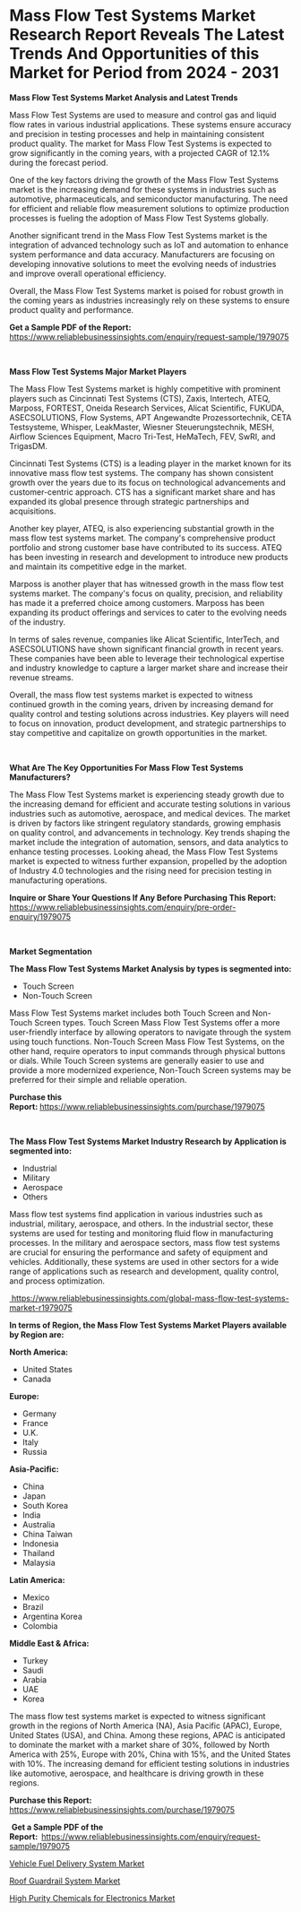 <p><h1>Mass Flow Test Systems Market Research Report Reveals The Latest Trends And Opportunities of this Market for Period from 2024 - 2031</h1></p><p><strong>Mass Flow Test Systems Market Analysis and Latest Trends</strong></p>
<p><p>Mass Flow Test Systems are used to measure and control gas and liquid flow rates in various industrial applications. These systems ensure accuracy and precision in testing processes and help in maintaining consistent product quality. The market for Mass Flow Test Systems is expected to grow significantly in the coming years, with a projected CAGR of 12.1% during the forecast period.</p><p>One of the key factors driving the growth of the Mass Flow Test Systems market is the increasing demand for these systems in industries such as automotive, pharmaceuticals, and semiconductor manufacturing. The need for efficient and reliable flow measurement solutions to optimize production processes is fueling the adoption of Mass Flow Test Systems globally.</p><p>Another significant trend in the Mass Flow Test Systems market is the integration of advanced technology such as IoT and automation to enhance system performance and data accuracy. Manufacturers are focusing on developing innovative solutions to meet the evolving needs of industries and improve overall operational efficiency.</p><p>Overall, the Mass Flow Test Systems market is poised for robust growth in the coming years as industries increasingly rely on these systems to ensure product quality and performance.</p></p>
<p><strong>Get a Sample PDF of the Report:&nbsp;</strong> <a href="https://www.reliablebusinessinsights.com/enquiry/request-sample/1979075">https://www.reliablebusinessinsights.com/enquiry/request-sample/1979075</a></p>
<p>&nbsp;</p>
<p><strong>Mass Flow Test Systems Major Market Players</strong></p>
<p><p>The Mass Flow Test Systems market is highly competitive with prominent players such as Cincinnati Test Systems (CTS), Zaxis, Intertech, ATEQ, Marposs, FORTEST, Oneida Research Services, Alicat Scientific, FUKUDA, ASECSOLUTIONS, Flow Systems, APT Angewandte Prozessortechnik, CETA Testsysteme, Whisper, LeakMaster, Wiesner Steuerungstechnik, MESH, Airflow Sciences Equipment, Macro Tri-Test, HeMaTech, FEV, SwRI, and TrigasDM.</p><p>Cincinnati Test Systems (CTS) is a leading player in the market known for its innovative mass flow test systems. The company has shown consistent growth over the years due to its focus on technological advancements and customer-centric approach. CTS has a significant market share and has expanded its global presence through strategic partnerships and acquisitions.</p><p>Another key player, ATEQ, is also experiencing substantial growth in the mass flow test systems market. The company's comprehensive product portfolio and strong customer base have contributed to its success. ATEQ has been investing in research and development to introduce new products and maintain its competitive edge in the market.</p><p>Marposs is another player that has witnessed growth in the mass flow test systems market. The company's focus on quality, precision, and reliability has made it a preferred choice among customers. Marposs has been expanding its product offerings and services to cater to the evolving needs of the industry.</p><p>In terms of sales revenue, companies like Alicat Scientific, InterTech, and ASECSOLUTIONS have shown significant financial growth in recent years. These companies have been able to leverage their technological expertise and industry knowledge to capture a larger market share and increase their revenue streams.</p><p>Overall, the mass flow test systems market is expected to witness continued growth in the coming years, driven by increasing demand for quality control and testing solutions across industries. Key players will need to focus on innovation, product development, and strategic partnerships to stay competitive and capitalize on growth opportunities in the market.</p></p>
<p>&nbsp;</p>
<p><strong>What Are The Key Opportunities For Mass Flow Test Systems Manufacturers?</strong></p>
<p><p>The Mass Flow Test Systems market is experiencing steady growth due to the increasing demand for efficient and accurate testing solutions in various industries such as automotive, aerospace, and medical devices. The market is driven by factors like stringent regulatory standards, growing emphasis on quality control, and advancements in technology. Key trends shaping the market include the integration of automation, sensors, and data analytics to enhance testing processes. Looking ahead, the Mass Flow Test Systems market is expected to witness further expansion, propelled by the adoption of Industry 4.0 technologies and the rising need for precision testing in manufacturing operations.</p></p>
<p><strong>Inquire or Share Your Questions If Any Before Purchasing This Report:</strong> <a href="https://www.reliablebusinessinsights.com/enquiry/pre-order-enquiry/1979075">https://www.reliablebusinessinsights.com/enquiry/pre-order-enquiry/1979075</a></p>
<p>&nbsp;</p>
<p><strong>Market Segmentation</strong></p>
<p><strong>The Mass Flow Test Systems Market Analysis by types is segmented into:</strong></p>
<p><ul><li>Touch Screen</li><li>Non-Touch Screen</li></ul></p>
<p><p>Mass Flow Test Systems market includes both Touch Screen and Non-Touch Screen types. Touch Screen Mass Flow Test Systems offer a more user-friendly interface by allowing operators to navigate through the system using touch functions. Non-Touch Screen Mass Flow Test Systems, on the other hand, require operators to input commands through physical buttons or dials. While Touch Screen systems are generally easier to use and provide a more modernized experience, Non-Touch Screen systems may be preferred for their simple and reliable operation.</p></p>
<p><strong>Purchase this Report:&nbsp;</strong><a href="https://www.reliablebusinessinsights.com/purchase/1979075">https://www.reliablebusinessinsights.com/purchase/1979075</a></p>
<p>&nbsp;</p>
<p><strong>The Mass Flow Test Systems Market Industry Research by Application is segmented into:</strong></p>
<p><ul><li>Industrial</li><li>Military</li><li>Aerospace</li><li>Others</li></ul></p>
<p><p>Mass flow test systems find application in various industries such as industrial, military, aerospace, and others. In the industrial sector, these systems are used for testing and monitoring fluid flow in manufacturing processes. In the military and aerospace sectors, mass flow test systems are crucial for ensuring the performance and safety of equipment and vehicles. Additionally, these systems are used in other sectors for a wide range of applications such as research and development, quality control, and process optimization.</p></p>
<p><a href="https://www.reliablebusinessinsights.com/global-mass-flow-test-systems-market-r1979075">&nbsp;https://www.reliablebusinessinsights.com/global-mass-flow-test-systems-market-r1979075</a></p>
<p><strong>In terms of Region, the Mass Flow Test Systems Market Players available by Region are:</strong></p>
<p>
    <p> <strong> North America: </strong>
        <ul>
            <li>United States</li>
            <li>Canada</li>
        </ul>
        </p> 
    <p> <strong> Europe: </strong>
        <ul>
            <li>Germany</li>
            <li>France</li>
            <li>U.K.</li>
            <li>Italy</li>
            <li>Russia</li>
        </ul>
        </p> 
    <p> <strong> Asia-Pacific: </strong>
        <ul>
            <li>China</li>
            <li>Japan</li>
            <li>South Korea</li>
            <li>India</li>
            <li>Australia</li>
            <li>China Taiwan</li>
            <li>Indonesia</li>
            <li>Thailand</li>
            <li>Malaysia</li>
        </ul>
        </p> 
    <p> <strong> Latin America: </strong>
        <ul>
            <li>Mexico</li>
            <li>Brazil</li>
            <li>Argentina Korea</li>
            <li>Colombia</li>
        </ul>
        </p> 
    <p> <strong> Middle East & Africa: </strong>
        <ul>
            <li>Turkey</li>
            <li>Saudi</li>
            <li>Arabia</li>
            <li>UAE</li>
            <li>Korea</li>
        </ul>
    </p>
    </p>
<p><p>The mass flow test systems market is expected to witness significant growth in the regions of North America (NA), Asia Pacific (APAC), Europe, United States (USA), and China. Among these regions, APAC is anticipated to dominate the market with a market share of 30%, followed by North America with 25%, Europe with 20%, China with 15%, and the United States with 10%. The increasing demand for efficient testing solutions in industries like automotive, aerospace, and healthcare is driving growth in these regions.</p></p>
<p><strong>Purchase this Report: </strong><a href="https://www.reliablebusinessinsights.com/purchase/1979075">https://www.reliablebusinessinsights.com/purchase/1979075</a></p>
<p>&nbsp;<strong>Get a Sample PDF of the Report:&nbsp;&nbsp;</strong><a href="https://www.reliablebusinessinsights.com/enquiry/request-sample/1979075">https://www.reliablebusinessinsights.com/enquiry/request-sample/1979075</a></p>
<p><strong></strong></p>
<p><p><a href="https://view.publitas.com/reportprime-1/global-vehicle-fuel-delivery-system-industry-types-applications-market-players-regional-growth-analysis-and-future-scenarios-2024-2031/">Vehicle Fuel Delivery System Market</a></p><p><a href="https://github.com/liliskanaya73/Market-Research-Report-List-1/blob/main/roof-guardrail-system-market.md">Roof Guardrail System Market</a></p><p><a href="https://github.com/eeenafisainka/Market-Research-Report-List-1/blob/main/high-purity-chemicals-for-electronics-market.md">High Purity Chemicals for Electronics Market</a></p></p>